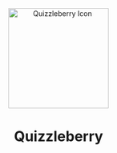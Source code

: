 <div align="center">
<img src="https://github.com/user-attachments/assets/43e6eb97-d7cb-4ba4-996c-550e8c5a4108" alt="Quizzleberry Icon" width="200" height="auto" />
<h1>Quizzleberry</h1>
